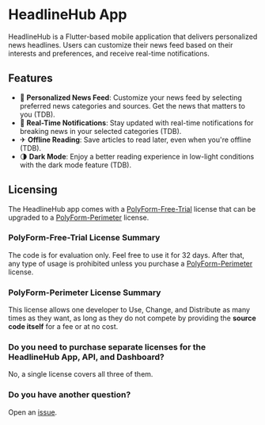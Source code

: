 # HeadlineHub App

HeadlineHub is a Flutter-based mobile application that delivers personalized news headlines. Users can customize their news feed based on their interests and preferences, and receive real-time notifications.

## Features

- 📰 **Personalized News Feed**: Customize your news feed by selecting preferred news categories and sources. Get the news that matters to you (TDB).
- 🔔 **Real-Time Notifications**: Stay updated with real-time notifications for breaking news in your selected categories (TDB).
- ✈ **Offline Reading**: Save articles to read later, even when you're offline (TDB).
- 🌗 **Dark Mode**: Enjoy a better reading experience in low-light conditions with the dark mode feature (TDB).

## Licensing

The HeadlineHub app comes with a [PolyForm-Free-Trial](https://polyformproject.org/licenses/free-trial/1.0.0/) license that can be upgraded to a [PolyForm-Perimeter](https://polyformproject.org/licenses/perimeter/1.0.1/) license.

### PolyForm-Free-Trial License Summary

The code is for evaluation only. Feel free to use it for 32 days. After that, any type of usage is prohibited unless you purchase a [PolyForm-Perimeter](https://polyformproject.org/licenses/perimeter/1.0.1/) license.

### PolyForm-Perimeter License Summary

This license allows one developer to Use, Change, and Distribute as many times as they want, as long as they do not compete by providing the **source code itself** for a fee or at no cost.

###  Do you need to purchase separate licenses for the HeadlineHub App, API, and Dashboard?
No, a single license covers all three of them.

### Do you have another question?

Open an [issue](https://github.com/headlinehub/app/issues).
